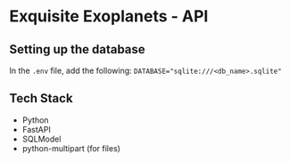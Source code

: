 # Exquisite Exoplanets - API

## Setting up the database
In the `.env` file, add the following: `DATABASE="sqlite:///<db_name>.sqlite"`

## Tech Stack
- Python
- FastAPI
- SQLModel
- python-multipart (for files)
